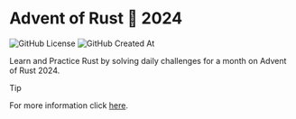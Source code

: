 # Advent of Rust 🦀 2024

![GitHub License](https://img.shields.io/github/license/antonioberna/advent-of-rust-2024)
![GitHub Created At](https://img.shields.io/github/created-at/antonioberna/advent-of-rust-2024)

Learn and Practice Rust by solving daily challenges for a month on Advent of Rust 2024.

> [!TIP]
> For more information click [here](https://www.rustfinity.com/advent-of-rust).
